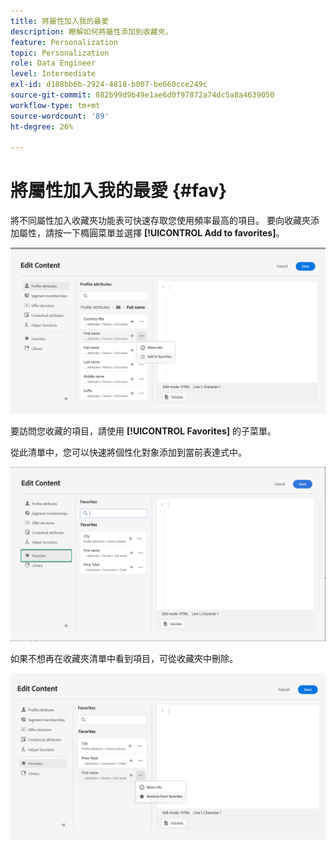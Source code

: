 ```yaml
---
title: 將屬性加入我的最愛
description: 瞭解如何將屬性添加到收藏夾。
feature: Personalization
topic: Personalization
role: Data Engineer
level: Intermediate
exl-id: d188bb6b-2924-4818-b007-be660cce249c
source-git-commit: 882b99d9b49e1ae6d0f97872a74dc5a8a4639050
workflow-type: tm+mt
source-wordcount: '89'
ht-degree: 26%

---
```


# 將屬性加入我的最愛 {#fav}

將不同屬性加入收藏夾功能表可快速存取您使用頻率最高的項目。 要向收藏夾添加屬性，請按一下橢圓菜單並選擇 **[!UICONTROL Add to favorites]**。

![](assets/favorite-option.png)

要訪問您收藏的項目，請使用 **[!UICONTROL Favorites]** 的子菜單。

從此清單中，您可以快速將個性化對象添加到當前表達式中。

![](assets/favorite-list.png)

如果不想再在收藏夾清單中看到項目，可從收藏夾中刪除。

![](assets/favorite-remove.png)
